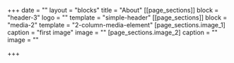 +++
date = ""
layout = "blocks"
title = "About"
[[page_sections]]
block = "header-3"
logo = ""
template = "simple-header"
[[page_sections]]
block = "media-2"
template = "2-column-media-element"
[page_sections.image_1]
caption = "first image"
image = ""
[page_sections.image_2]
caption = ""
image = ""

+++
